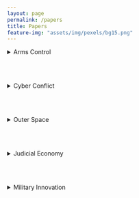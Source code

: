 ```yaml
---
layout: page
permalink: /papers
title: Papers
feature-img: "assets/img/pexels/bg15.png"
---
```






<details>
	 <summary>Arms Control</summary>

<a style="font-weight:bold href="http://dx.doi.org/10.2139/ssrn.3423080">Controlling Tomorrow: Explaining Anticipatory Bans on Emerging Military Technologies</a> (under review)
<ul>
	<li><i>The idea that technology perennially outpaces legal rules has in recent years become a trope. This is especially the case in international relations, where law is at its "vanishing point." But states have on numerous occasions succeeded in enacting binding limitations on new military technologies before their emergence. If the future is indeed manageable and weapons development is expensive, anticipatory arms control should be the norm. This article offers a formal explanation, theorizing about the conditions under which anticipatory agreements occur. The model is tested using a survey-based randomized controlled trial alongside extensive archival research into declassified sources. The downstream impact of new technologies on the security environment becomes clearer as they approach technical viability. Under uncertainty, anticipatory bargains are a hedging strategy for decisionmakers with pessimistic imaginations. Mutual pessimism can drive anticipatory cooperation. Importantly, the findings show this to be true even when distrust is high, flexibility provisions are absent, and monitoring is difficult. A sharper focus on anticipatory arms control places default explanations for arms control failure in perspective by highlighting improbable successes.</i></li>
</ul><br><br><br>


<a style="font-weight:bold href="404">The Language of Lawmaking: Treaty Complexity, Technology, and the Nature of Compliance</a> (working paper available)
<ul>
	<li><i>Law is codified in text. Text is static, however, and new situations and technologies arise for which its writers could never have envisioned. Yet societies often find ways of adapting the law rather than writing it anew. When new situations arise for which the law is technically silent, how do states decide whether these constitute loopholes, lacunae, or lawbreaking? This paper introduces a formal model that shows how ambiguity can actually be advantageous in some situations. Self-interest politicizes the interpretation process, but only at the margins, forcing decisionmakers to make tradeoffs between plausibility and security. In this NSF-funded study, I test the theory with three historical case studies of arms control disputes. The results are cross-validated against a laboratory experiment fielded on elite law students in the US and China. The empirical findings reveal how legal agents are constrained by analogical capacity flowing from extant legal text, even when the stakes are high.</i></li>
</ul><br>

</details>

<br><br>

<details>
	<summary>Cyber Conflict</summary>


<a style="font-weight:bold href="https://papers.ssrn.com/sol3/papers.cfm?abstract_id=3611582">Outsourcing Cyber Power: Why Proxy Conflict in Cyberspace May No Longer Pay</a> (under review)
<ul>
	<li><i>A sizable literature implies that states can achieve military and foreign policy objectives "on the cheap" by outsourcing covert operations to willing non-state proxy actors, be they mercenaries, patriotic zealots, pranksters, or simply enemies of enemies. By outsourcing, a host government can claim plausible deniability while all the while cashing in on strategic gains. Attribution is notoriously difficult in cyberspace, so outsourcing should especially prevalent. Puzzlingly, cyber outsourcing appears to be in decline, even in countries where hackers are both highly capable and ideologically sympathetic to host state objectives. This article leverages a formal analytical model to hypothesize about why it might no longer pay to outsource to cyber proxies. Default explanations, including principal-agent problems, are neither sufficient nor necessary to explain recently observed patterns. Instead, I argue, new attribution technologies, particularly the willingness of states to make allegations about informal state-proxy links on the basis of circumstantial and cumulative rather than legally admissible evidence, mean that outsourcing carries no real added benefit to offset its risks. Normative momentum regarding the international law on state responsibility should only reinforce this trend as international audiences come to more fully accept nontraditional forms of attributive evidence.</i></li>
</ul><br><br><br>


<a style="font-weight:bold href="404">Debate Hall or Echo Chamber: Do Cyber Norms Proposals Work?</a> (working paper available)
<ul>
	<li><i>One way states communicate their expectations is through expressive international legal policy. Law clarifies expectations about what "right" and "wrong" behavior look like, but this only works if its adherents agree on the law's meaning and intent. Understanding whether cyber law discussions can be effective in changing behavior depends on whether states are talking to or past one another. Leveraging an original dataset of sovereign cyber law statements alongside new techniques in machine learning, this paper classifies and maps the dynamic character of the international cyber law debate over time. By identifying areas in which the US has gained or lost the most narrative ground, the findings can inform debates about the effectiveness of different types of norm-based approaches.</i></li>
</ul><br><br><br>


<a style="font-weight:bold href="https://www.jstor.org/stable/90012607?seq=1#metadata_info_tab_contents">Honing Cyber Attribution: A Framework for Assessing Foreign State Complicity</a> (<i>Journal of International Affairs</i>
<ul>
	<li><i>Concerns about state-directed cyber intrusions have grown increasingly prevalent in recent years. The idea that state principals can obfuscate their involvement in such attacks by delegating operational tasks to non-state agents poses a particularly significant challenge to international enforcement and remedies. Gaps in international law, coupled with obstacles to detection in such cases, may make it more difficult to bring sponsoring states to justice. This paper offers a roadmap for assessing the propensity ofstates to delegate to non-state actors and correct for false positives in standard (typically more technical) cyber attack attribution methods. I conclude that the conditions under which attacks are likely to have been backed by sponsoring states occupy a much narrower window than conventional wisdom suggests, and that the universe oftransgressors can be identified when standard indicators overlap with specific conditions.</i></li>
</ul><br><br><br>

</details>


<br><br>

<details>
	<summary>Outer Space</summary>

<a style="font-weight:bold href="404">Respectful Rivalry: Comparative US Media Coverage of Soviet and Chinese Space Programs, 1957–2019</a> (working paper available)
<ul>
	<li><i>The 50th anniversary of the Apollo 11 landing this year was received with much fanfare. But it is easy to forget that the race to the Moon was couched in superpower rivalry under the specter of nuclear war. Attitudes toward outer space activity are a puzzling exception to the "enemy image" that usually accompanies international rivalry, especially given national security sensitivities inherent to space. Do media narratives shape public opinion, or is the public naturally immune to negative government characterization? Relying on an original dataset of New York Times space coverage spanning 1957-2019 and a randomized survey experiment, I find that news media has only a limited capacity to shape respondent attitudes, and negative framing can backfire. Coverage of both the Soviet and Chinese space program has been surprisingly praiseworthy, even during periods of heightened tension. Moreover, public attitudes are mostly positive toward rival successes even when news coverage is negative, suggesting that elites fight an uphill battle when stoking public fears about space. The findings contribute to scholarly understanding about the role of media in shaping public opinion, and suggest that cooperative space ventures -- which cut costs and enjoy public popularity -- may be more politically expedient than space competition.</i></li>
</ul><br>

</details>

<br><br>

<details>
	<summary>Judicial Economy</summary>

<a style="font-weight:bold href="404">Two to Tango: How Outside Options Can Constrain the Use of Caselaw Precedent</a> (working paper available)
<ul>
	<li><i>In international dispute settlement, the use of precedent is theoretically discouraged but widespread in practice. Do all courts use precedent to strengthen their position? In positing explanations, existing theory overlooks jurisdictional strength as a factor. I argue that courts that lack the power to compel appearance must worry about attracting litigant entry before worrying about compliance. Because the use of precedent clarifies claimant expectations, noncompulsory courts should economize their use of precedent to avoid pushing out parties that expect to lose based on the court's track record. Using an original dataset of contentious International Court of Justice cases from 1948-2010, I find indirect support for the theory: the court exhibits marked restraint in noncompulsory settings, but less restraint in compulsory ones. The research highlights how precedent can be a double-edged sword, even when judges know their ideal points will not change.</i></li>
</ul><br>

</details>

<br><br>

<details>
	<summary>Military Innovation</summary>

<a style="font-weight:bold href="http://press.georgetown.edu/book/georgetown/military-strategy-joint-operations-and-airpower">Innovation and Organizational Politics in the US Air Force</a>, in MILITARY STRATEGY, JOINT OPERATIONS, AND AIRPOWER (<i>Georgetown University Press</i>)


</details>



